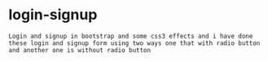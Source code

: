 # login-signup

``Login and signup in bootstrap and some css3 effects and i have done these login and signup form using two ways one that with radio button and another one is without radio button``

